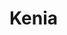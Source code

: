 # Kenia


</p> <img alt="" align="right" src="https://badges.pufler.dev/visits/LuisKen/ejmploacci?style=flat-square&label=Visits&color=fa74b2&logo=GitHub&logoColor=white&labelColor=373e4d"/> <img alt="" align="right" src="https://img.shields.io/github/repo-size/LuisKen/ejmploacci?style=flat-square&label=Size&color=fa74b2&labelColor=37)
